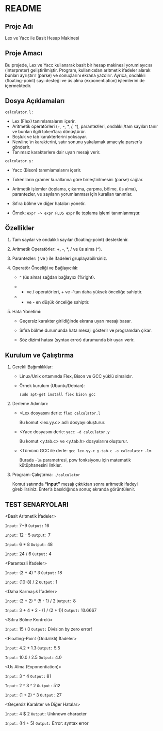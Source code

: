 # README

## Proje Adı
Lex ve Yacc ile Basit Hesap Makinesi

## Proje Amacı

Bu projede, Lex ve Yacc kullanarak basit bir hesap makinesi yorumlayıcısı (interpreter) geliştirilmiştir. Program, kullanıcıdan aritmetik ifadeler alarak bunları ayrıştırır (parse) ve sonuçlarını ekrana yazdırır. Ayrıca, ondalıklı (floating-point) sayı desteği ve üs alma (exponentiation) işlemlerini de içermektedir.

## Dosya Açıklamaları

```calculator.l:```
- Lex (Flex) tanımlamalarını içerir.
- Aritmetik operatörleri (+, -, *, /, ^), parantezleri, ondalıklı/tam sayıları tanır ve bunları ilgili token’lara dönüştürür.
- Boşluk ve tab karakterlerini yoksayar.
- Newline \n karakterini, satır sonunu yakalamak amacıyla parser’a gönderir.
- Tanımsız karakterlere dair uyarı mesajı verir.

```calculator.y:```
- Yacc (Bison) tanımlamalarını içerir.
- Token’ların gramer kurallarına göre birleştirilmesini (parse) sağlar.
- Aritmetik işlemler (toplama, çıkarma, çarpma, bölme, üs alma), parantezler, ve sayıların yorumlanması için kuralları tanımlar.
- Sıfıra bölme ve diğer hataları yönetir.

- Örnek: ```expr -> expr PLUS expr``` ile toplama işlemi tanımlanmıştır.

## Özellikler

1. Tam sayılar ve ondalıklı sayılar (floating-point) desteklenir.

2. Aritmetik Operatörler: +, -, *, / ve üs alma (^).

3. Parantezler: ( ve ) ile ifadeleri gruplayabilirsiniz.

4. Operatör Önceliği ve Bağlayıcılık:

    - ^ (üs alma) sağdan bağlayıcı (%right).

    - * ve / operatörleri, + ve -’tan daha yüksek önceliğe sahiptir.

    - + ve - en düşük önceliğe sahiptir.

5. Hata Yönetimi:

    - Geçersiz karakter girildiğinde ekrana uyarı mesajı basar.

    - Sıfıra bölme durumunda hata mesajı gösterir ve programdan çıkar.

    - Söz dizimi hatası (syntax error) durumunda bir uyarı verir.

## Kurulum ve Çalıştırma

1. Gerekli Bağımlılıklar:
    - Linux/Unix ortamında Flex, Bison ve GCC yüklü olmalıdır.
    - Örnek kurulum (Ubuntu/Debian):
    
      ```sudo apt-get install flex bison gcc```

2. Derleme Adımları:
    - <Lex dosyasını derle:
      ```flex calculator.l```

      Bu komut <lex.yy.c> adlı dosyayı oluşturur.

    - <Yacc dosyasını derle:
      ```yacc -d calculator.y```
    
      Bu komut <y.tab.c> ve <y.tab.h> dosyalarını oluşturur.

    - <Tümünü GCC ile derle:
      ```gcc lex.yy.c y.tab.c -o calculator -lm```

      Burada ```-lm``` parametresi, pow fonksiyonu için matematik kütüphanesini linkler.

3. Programı Çalıştırma:
    ```./calculator```

    Komut satırında **“Input”** mesajı çıktıktan sonra aritmetik ifadeyi girebilirsiniz. Enter’a basıldığında sonuç ekranda görüntülenir.


## TEST SENARYOLARI

<Basit Aritmetik İfadeler>

```Input:``` 7+9
```Output:``` 16

```Input:``` 12 - 5
```Output:``` 7

```Input:``` 6 * 8
```Output:``` 48

```Input:``` 24 / 6
```Output:``` 4

<Parantezli İfadeler>

```Input:``` (2 + 4) * 3
```Output:``` 18

```Input:``` (10-8) / 2
```Output:``` 1

<Daha Karmaşık İfadeler>

```Input:``` (2 + 2) * (5 - 1) / 2
```Output:``` 8

```Input:``` 3 + 4 * 2 - (1 / (2 + 1))
```Output:``` 10.6667

<Sıfıra Bölme Kontrolü>

```Input:``` 15 / 0
```Output:``` Division by zero error!

<Floating-Point (Ondalıklı) İfadeler>

```Input:``` 4.2 + 1.3
```Output:``` 5.5

```Input:``` 10.0 / 2.5
```Output:``` 4.0

<Us Alma (Exponentiation)>

```Input:``` 3 ^ 4
```Output:``` 81

```Input:``` 2 ^ 3 ^ 2
```Output:``` 512

```Input:``` (1 + 2) ^ 3
```Output:``` 27

<Geçersiz Karakter ve Diğer Hatalar>

```Input:``` 4 $ 2
```Output:``` Unknown character

```Input:``` ((4 + 5)
```Output:``` Error: syntax error


